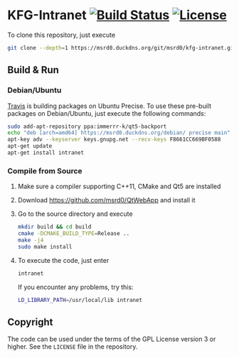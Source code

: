 # KFG-Intranet [![Build Status](https://travis-ci.com/msrd0/KFG-Intranet.svg?token=fqEVUjqYjQFvWLurRvUX)](https://travis-ci.com/msrd0/KFG-Intranet) [![License](https://img.shields.io/badge/license-AGPL--3.0-blue.svg)](https://www.gnu.org/licenses/gpl-3.0)

To clone this repository, just execute

```bash
git clone --depth=1 https://msrd0.duckdns.org/git/msrd0/kfg-intranet.git
```

## Build & Run

### Debian/Ubuntu

[Travis](https://travis-ci.org) is building packages on Ubuntu Precise. To use these pre-built packages
on Debian/Ubuntu, just execute the following commands:

```bash
sudo add-apt-repository ppa:immerrr-k/qt5-backport
echo "deb [arch=amd64] https://msrd0.duckdns.org/debian/ precise main" | sudo tee -a /etc/apt/sources.list >/dev/null
apt-key adv --keyserver keys.gnupg.net --recv-keys F8661CC669BF0588
apt-get update
apt-get install intranet
```

### Compile from Source

1. Make sure a compiler supporting C++11, CMake and Qt5 are installed
2. Download https://github.com/msrd0/QtWebApp and install it
3. Go to the source directory and execute
	```bash
	mkdir build && cd build
	cmake -DCMAKE_BUILD_TYPE=Release ..
	make -j4
	sudo make install
	```

4. To execute the code, just enter
	```bash
	intranet
	```
	If you encounter any problems, try this:
	```bash
	LD_LIBRARY_PATH=/usr/local/lib intranet
	```

## Copyright

The code can be used under the terms of the GPL License version 3 or higher. See the `LICENSE` file in the repository.
